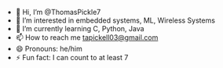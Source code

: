 - 👋 Hi, I’m @ThomasPickle7
- 👀 I’m interested in embedded systems, ML, Wireless Systems
- 🌱 I’m currently learning C, Python, Java
- 📫 How to reach me tapickell03@gmail.com
- 😄 Pronouns: he/him
- ⚡ Fun fact: I can count to at least 7

<!---
ThomasPickle7/ThomasPickle7 is a ✨ special ✨ repository because its `README.md` (this file) appears on your GitHub profile.
You can click the Preview link to take a look at your changes.
--->
